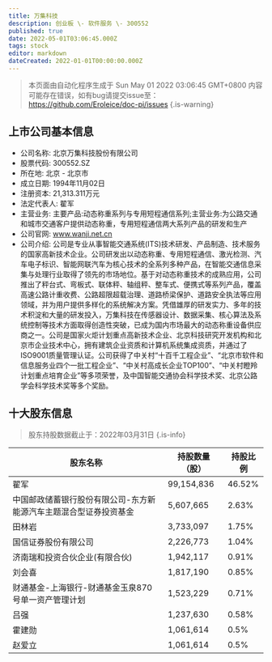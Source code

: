 ```yaml
---
title: 万集科技
description: 创业板 \- 软件服务 \- 300552
published: true
date: 2022-05-01T03:06:45.000Z
tags: stock
editor: markdown
dateCreated: 2022-01-01T00:00:00.000Z
---
```


> 本页面由自动化程序生成于 Sun May 01 2022 03:06:45 GMT+0800
> 内容可能存在错误，如有bug请提交issue至：https://github.com/Eroleice/doc-pi/issues
{.is-warning}

## 上市公司基本信息
- 公司名称: 北京万集科技股份有限公司
- 股票代码: 300552.SZ
- 所在地: 北京 - 北京市
- 成立日期: 1994年11月02日
- 注册资本: 21,313.311万元
- 法定代表人: 翟军
- 主营业务: 主要产品:动态称重系列与专用短程通信系列;主营业务:为公路交通和城市交通客户提供动态称重，专用短程通信两大系列产品的研发和生产
- 公司官网: www.wanji.net.cn
- 公司介绍: 公司是专业从事智能交通系统(ITS)技术研发、产品制造、技术服务的国家高新技术企业。公司研发出以动态称重、专用短程通信、激光检测、汽车电子标识、智能网联汽车为核心技术的全系列多种产品，在智能交通信息采集与处理行业取得了领先的市场地位。基于对动态称重技术的成熟应用，公司推出了秤台式、弯板式、联体秤、轴组秤、整车式、便携式等系列产品，覆盖高速公路计重收费、公路超限超载治理、道路桥梁保护、道路安全执法等应用领域，并为用户提供多样化的系统解决方案。凭借雄厚的研发实力、多年的技术积淀和大量的研发投入，万集科技在传感器设计、数据采集、核心算法及系统控制等技术方面取得创造性突破，已成为国内市场最大的动态称重设备供应商之一。公司是国家火炬计划重点高新技术企业、北京科技研究开发机构和北京市企业技术中心，拥有建筑企业资质和计算机系统集成资质，并通过了ISO9001质量管理认证。公司获得了中关村“十百千工程企业”、“北京市软件和信息服务业四个一批工程企业”、“中关村高成长企业TOP100”、“中关村瞪羚计划重点培育企业”等多项荣誉，及中国智能交通协会科学技术奖、北京公路学会科学技术奖等多个奖励。


## 十大股东信息
> 股东持股数据截止于：2022年03月31日
{.is-info}

| 股东名称 | 持股数量（股） | 持股比例 |
| --- | --- | --- |
| 翟军 | 99,154,836 | 46.52% |
| 中国邮政储蓄银行股份有限公司-东方新能源汽车主题混合型证券投资基金 | 5,607,665 | 2.63% |
| 田林岩 | 3,733,097 | 1.75% |
| 国信证券股份有限公司 | 2,226,773 | 1.04% |
| 济南瑞和投资合伙企业(有限合伙) | 1,942,117 | 0.91% |
| 刘会喜 | 1,817,190 | 0.85% |
| 财通基金-上海银行-财通基金玉泉870号单一资产管理计划 | 1,523,229 | 0.71% |
| 吕强 | 1,237,630 | 0.58% |
| 霍建勋 | 1,061,614 | 0.5% |
| 赵爱立 | 1,061,614 | 0.5% |





